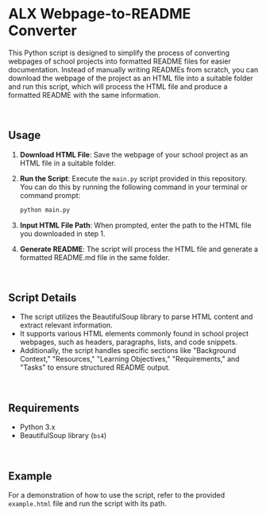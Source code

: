 # ALX Webpage-to-README Converter

This Python script is designed to simplify the process of converting webpages of school projects into formatted README files for easier documentation. Instead of manually writing READMEs from scratch, you can download the webpage of the project as an HTML file into a suitable folder and run this script, which will process the HTML file and produce a formatted README with the same information.

<br>

## Usage

1. **Download HTML File**: Save the webpage of your school project as an HTML file in a suitable folder.

2. **Run the Script**: Execute the `main.py` script provided in this repository. You can do this by running the following command in your terminal or command prompt:

   ```bash
   python main.py
   ```

3. **Input HTML File Path**: When prompted, enter the path to the HTML file you downloaded in step 1.

4. **Generate README**: The script will process the HTML file and generate a formatted README.md file in the same folder.

<br>

## Script Details

- The script utilizes the BeautifulSoup library to parse HTML content and extract relevant information.
- It supports various HTML elements commonly found in school project webpages, such as headers, paragraphs, lists, and code snippets.
- Additionally, the script handles specific sections like "Background Context," "Resources," "Learning Objectives," "Requirements," and "Tasks" to ensure structured README output.

<br>

## Requirements

- Python 3.x
- BeautifulSoup library (`bs4`)

<br>

## Example

For a demonstration of how to use the script, refer to the provided `example.html` file and run the script with its path.

